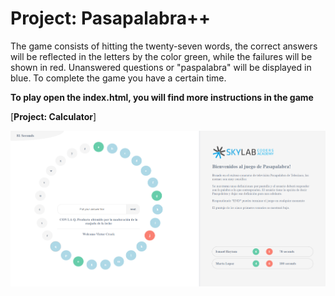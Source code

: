 # Project: Pasapalabra++

The game consists of hitting the twenty-seven words, the correct answers will be reflected in the letters by the color green, while the failures will be shown in red. Unanswered questions or "paspalabra" will be displayed in blue.
To complete the game you have a certain time.


**To play open the index.html, you will find more instructions in the game**

[**Project: Calculator**]

<img src="../screenshots/pasapalabra.png" alt="Calculator">